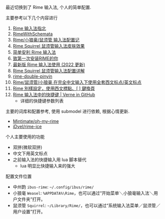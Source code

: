 
最近切换到了 Rime 输入法, 个人的简单配置.

主要参考以下几个内容进行

1. [Rime 输入法指北](https://jiz4oh.com/2020/10/how-to-use-rime)
2. [RimeWithSchemata](https://github.com/rime/home/wiki/RimeWithSchemata)
3. [Rime/小狼豪/鼠须管 输入法配置记](https://chenhe.me/post/oh-my-rime/)
4. [Rime Squirrel 鼠须管输入法皮肤效果](https://ssnhd.github.io/2022/01/11/rime-skin/)
5. [简单安利 Rime 输入法](https://www.manjusaka.blog/posts/2020/01/28/simple-config-for-rime-input/index.html)
6. [致第一次安装RIME的你](https://www.zybuluo.com/eternity/note/81763)
7. [最新版 Rime 输入法使用 (2022 更新)](https://jdhao.github.io/2019/02/18/rime_configuration_intro/)
8. [Rime Squirrel 鼠须管输入法配置详解](https://ssnhd.github.io/2022/01/06/rime/)
9. [rime-double-pinyin](https://github.com/rime/rime-double-pinyin/blob/master/double_pinyin_mspy.schema.yaml)
10. [Rime/鼠须管/小狼毫 在完全中文输入下使用全套西文标点/英文标点](https://hellodk.cn/post/573)
11. [Rime 別樣設定，使用西文標點、[ ] 鍵換頁](https://gist.github.com/lotem/2334409)
12. [Rime 输入法中的快捷键 | Verne in GitHub](https://einverne.github.io/post/2021/10/rime-shortcut.html)
    - 详细的快捷键参数列表

主要的词库和配置参考, 使用 submodel 进行依赖, 根据心情更新.
- [Mintimate/oh-my-rime](https://github.com/Mintimate/oh-my-rime)
- [iDvel/rime-ice](https://github.com/iDvel/rime-ice)

个人主要使用的功能
- 双拼(微软双拼)
- 中文下用英文标点
- 之前输入法的快捷输入用 lua 脚本替代
    - lua 明显比快捷输入来的强大

配置文件位置
- 中州韵 `ibus-rime`: `~/.config/ibus/rime/`
- 小狼毫 `Weasel`: `%APPDATA%\Rime`，也可以通过“开始菜单＼小狼毫输入法＼用户文件夹”打开。
- 鼠须管 `Squirrel`:  `~/Library/Rime/`，也可以通过“系统输入法菜单／鼠须管／用户设置”打开。
